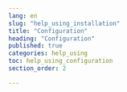 ```yaml
---
lang: en
slug: "help_using_installation"
title: "Configuration"
heading: "Configuration"
published: true
categories: help_using
toc: help_using_configuration
section_order: 2

---
```


